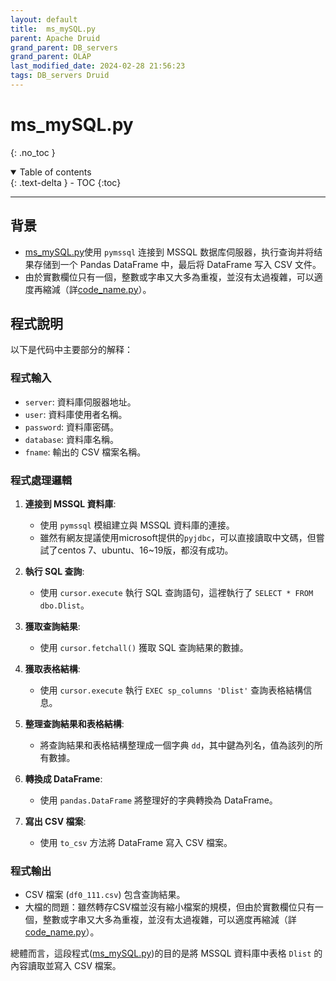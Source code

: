 ```yaml
---
layout: default
title:  ms_mySQL.py
parent: Apache Druid
grand_parent: DB_servers
grand_parent: OLAP
last_modified_date: 2024-02-28 21:56:23
tags: DB_servers Druid
---
```


# ms_mySQL.py
{: .no_toc }

<details open markdown="block">
  <summary>
    Table of contents
  </summary>
  {: .text-delta }
- TOC
{:toc}
</details>

---

## 背景

- [ms_mySQL.py](./ms_mySQL.py)使用 `pymssql` 连接到 MSSQL 数据库伺服器，执行查询并将结果存储到一个 Pandas DataFrame 中，最后将 DataFrame 写入 CSV 文件。
- 由於實數欄位只有一個，整數或字串又大多為重複，並沒有太過複雜，可以適度再縮減（詳[code_name.py](./code_name.md)）。

## 程式說明

以下是代码中主要部分的解释：

### 程式輸入

- `server`: 資料庫伺服器地址。
- `user`: 資料庫使用者名稱。
- `password`: 資料庫密碼。
- `database`: 資料庫名稱。
- `fname`: 輸出的 CSV 檔案名稱。

### 程式處理邏輯

1. **連接到 MSSQL 資料庫**:
    - 使用 `pymssql` 模組建立與 MSSQL 資料庫的連接。
    - 雖然有網友提議使用microsoft提供的`pyjdbc`，可以直接讀取中文碼，但嘗試了centos 7、ubuntu、16~19版，都沒有成功。

2. **執行 SQL 查詢**:
    - 使用 `cursor.execute` 執行 SQL 查詢語句，這裡執行了 `SELECT * FROM dbo.Dlist`。

3. **獲取查詢結果**:
    - 使用 `cursor.fetchall()` 獲取 SQL 查詢結果的數據。

4. **獲取表格結構**:
    - 使用 `cursor.execute` 執行 `EXEC sp_columns 'Dlist'` 查詢表格結構信息。

5. **整理查詢結果和表格結構**:
    - 將查詢結果和表格結構整理成一個字典 `dd`，其中鍵為列名，值為該列的所有數據。

6. **轉換成 DataFrame**:
    - 使用 `pandas.DataFrame` 將整理好的字典轉換為 DataFrame。

7. **寫出 CSV 檔案**:
    - 使用 `to_csv` 方法將 DataFrame 寫入 CSV 檔案。

### 程式輸出

- CSV 檔案 (`df0_111.csv`) 包含查詢結果。
- 大檔的問題：雖然轉存CSV檔並沒有縮小檔案的規模，但由於實數欄位只有一個，整數或字串又大多為重複，並沒有太過複雜，可以適度再縮減（詳[code_name.py](./code_name.md)）。


總體而言，這段程式([ms_mySQL.py](./ms_mySQL.py))的目的是將 MSSQL 資料庫中表格 `Dlist` 的內容讀取並寫入 CSV 檔案。